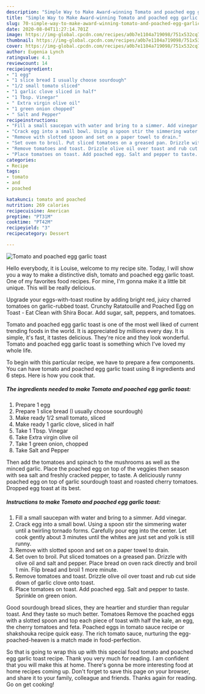 ```yaml
---
description: "Simple Way to Make Award-winning Tomato and poached egg garlic toast"
title: "Simple Way to Make Award-winning Tomato and poached egg garlic toast"
slug: 70-simple-way-to-make-award-winning-tomato-and-poached-egg-garlic-toast
date: 2020-08-04T11:27:14.701Z
image: https://img-global.cpcdn.com/recipes/a0b7e1104a719098/751x532cq70/tomato-and-poached-egg-garlic-toast-recipe-main-photo.jpg
thumbnail: https://img-global.cpcdn.com/recipes/a0b7e1104a719098/751x532cq70/tomato-and-poached-egg-garlic-toast-recipe-main-photo.jpg
cover: https://img-global.cpcdn.com/recipes/a0b7e1104a719098/751x532cq70/tomato-and-poached-egg-garlic-toast-recipe-main-photo.jpg
author: Eugenia Lynch
ratingvalue: 4.1
reviewcount: 14
recipeingredient:
- "1 egg"
- "1 slice bread I usually choose sourdough"
- "1/2 small tomato sliced"
- "1 garlic clove sliced in half"
- "1 Tbsp. Vinegar"
- " Extra virgin olive oil"
- "1 green onion chopped"
- " Salt and Pepper"
recipeinstructions:
- "Fill a small saucepan with water and bring to a simmer. Add vinegar."
- "Crack egg into a small bowl. Using a spoon stir the simmering water until a twirling tornado forms. Carefully pour egg into the center. Let cook gently about 3 minutes until the whites are just set and yolk is still runny."
- "Remove with slotted spoon and set on a paper towel to drain."
- "Set oven to broil. Put sliced tomatoes on a greased pan. Drizzle with olive oil and salt and pepper. Place bread on oven rack directly and broil 1 min. Flip bread and broil 1 more minute."
- "Remove tomatoes and toast. Drizzle olive oil over toast and rub cut side down of garlic clove onto toast."
- "Place tomatoes on toast. Add poached egg. Salt and pepper to taste. Sprinkle on green onion."
categories:
- Recipe
tags:
- tomato
- and
- poached

katakunci: tomato and poached 
nutrition: 269 calories
recipecuisine: American
preptime: "PT31M"
cooktime: "PT42M"
recipeyield: "3"
recipecategory: Dessert

---
```



![Tomato and poached egg garlic toast](https://img-global.cpcdn.com/recipes/a0b7e1104a719098/751x532cq70/tomato-and-poached-egg-garlic-toast-recipe-main-photo.jpg)

Hello everybody, it is Louise, welcome to my recipe site. Today, I will show you a way to make a distinctive dish, tomato and poached egg garlic toast. One of my favorites food recipes. For mine, I'm gonna make it a little bit unique. This will be really delicious.

Upgrade your eggs-with-toast routine by adding bright red, juicy charred tomatoes on garlic-rubbed toast. Crunchy Ratatouille and Poached Egg on Toast - Eat Clean with Shira Bocar. Add sugar, salt, peppers, and tomatoes.

Tomato and poached egg garlic toast is one of the most well liked of current trending foods in the world. It is appreciated by millions every day. It is simple, it's fast, it tastes delicious. They're nice and they look wonderful. Tomato and poached egg garlic toast is something which I've loved my whole life.


To begin with this particular recipe, we have to prepare a few components. You can have tomato and poached egg garlic toast using 8 ingredients and 6 steps. Here is how you cook that.

<!--inarticleads1-->

##### The ingredients needed to make Tomato and poached egg garlic toast:

1. Prepare 1 egg
1. Prepare 1 slice bread (I usually choose sourdough)
1. Make ready 1/2 small tomato, sliced
1. Make ready 1 garlic clove, sliced in half
1. Take 1 Tbsp. Vinegar
1. Take  Extra virgin olive oil
1. Take 1 green onion, chopped
1. Take  Salt and Pepper


Then add the tomatoes and spinach to the mushrooms as well as the minced garlic. Place the poached egg on top of the veggies then season with sea salt and freshly cracked pepper, to taste. A deliciously runny poached egg on top of garlic sourdough toast and roasted cherry tomatoes. Dropped egg toast at its best. 

<!--inarticleads2-->

##### Instructions to make Tomato and poached egg garlic toast:

1. Fill a small saucepan with water and bring to a simmer. Add vinegar.
1. Crack egg into a small bowl. Using a spoon stir the simmering water until a twirling tornado forms. Carefully pour egg into the center. Let cook gently about 3 minutes until the whites are just set and yolk is still runny.
1. Remove with slotted spoon and set on a paper towel to drain.
1. Set oven to broil. Put sliced tomatoes on a greased pan. Drizzle with olive oil and salt and pepper. Place bread on oven rack directly and broil 1 min. Flip bread and broil 1 more minute.
1. Remove tomatoes and toast. Drizzle olive oil over toast and rub cut side down of garlic clove onto toast.
1. Place tomatoes on toast. Add poached egg. Salt and pepper to taste. Sprinkle on green onion.


Good sourdough bread slices, they are heartier and sturdier than regular toast. And they taste so much better. Tomatoes Remove the poached eggs with a slotted spoon and top each piece of toast with half the kale, an egg, the cherry tomatoes and feta. Poached eggs in tomato sauce recipe or shakshouka recipe quick easy. The rich tomato sauce, nurturing the egg-poached-heaven is a match made in food-perfection. 

So that is going to wrap this up with this special food tomato and poached egg garlic toast recipe. Thank you very much for reading. I am confident that you will make this at home. There's gonna be more interesting food at home recipes coming up. Don't forget to save this page on your browser, and share it to your family, colleague and friends. Thanks again for reading. Go on get cooking!
